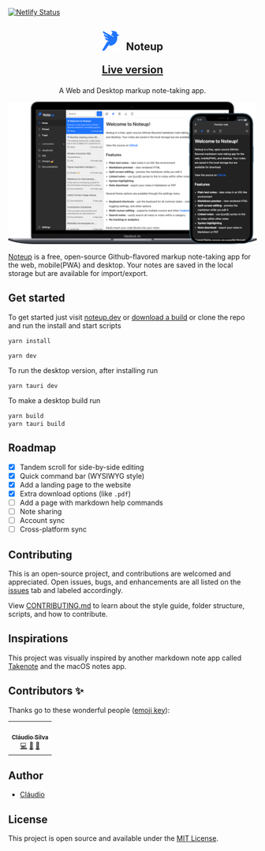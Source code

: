 [![Netlify Status](https://api.netlify.com/api/v1/badges/c07f2af9-ca82-4f2e-a051-3de8e232cebe/deploy-status)](https://app.netlify.com/sites/stupendous-cucurucho-1aee31/deploys)

<h2 align="center">
  <img src="./assets/logo.svg" style="width:36px;margin-right:8px">
  Noteup

[Live version](https://noteup.dev/)

</h2>

<p align="center">A Web and Desktop markup note-taking app.</p>

![Screenshot](./assets/mockups.png)

[Noteup](https://noteup.dev/) is a free, open-source Github-flavored markup note-taking app for the web, mobile(PWA) and desktop. Your notes are saved in the local storage but are available for import/export.

## Get started

To get started just visit [noteup.dev](https://noteup.dev) or [download a build](https://github.com/elementsinteractive/Noteup/releases) or clone the repo and run the install and start scripts

```properties
yarn install
```

```properties
yarn dev
```

To run the desktop version, after installing run

```properties
yarn tauri dev
```

To make a desktop build run

```properties
yarn build
yarn tauri build
```

## Roadmap

- [x] Tandem scroll for side-by-side editing
- [x] Quick command bar (WYSIWYG style)
- [x] Add a landing page to the website
- [x] Extra download options (like `.pdf`)
- [ ] Add a page with markdown help commands
- [ ] Note sharing
- [ ] Account sync
- [ ] Cross-platform sync

## Contributing

This is an open-source project, and contributions are welcomed and appreciated. Open issues, bugs, and enhancements are all listed on the [issues](https://github.com/elements/noteup/issues) tab and labeled accordingly.

View [CONTRIBUTING.md](CONTRIBUTING.md) to learn about the style guide, folder structure, scripts, and how to contribute.

## Inspirations

This project was visually inspired by another markdown note app called [Takenote](https://github.com/taniarascia/takenote) and the macOS notes app.

## Contributors ✨

Thanks go to these wonderful people ([emoji key](https://allcontributors.org/docs/en/emoji-key)):

<!-- ALL-CONTRIBUTORS-LIST:START - Do not remove or modify this section -->
<!-- prettier-ignore-start -->
<!-- markdownlint-disable -->
<table>
  <tbody>
    <tr>
      <td align="center"><a href="https://github.com/GarliqBread"><img src="https://avatars.githubusercontent.com/u/38473739?v=4?s=100" width="100px;" alt=""/><br /><sub><b>Cláudio Silva</b></sub></a><br /><a href="https://github.com/elementsinteractive/Noteup/commits?author=GarliqBread" title="Code">💻</a> <a href="https://github.com/elementsinteractive/Noteup/commits?author=GarliqBread" title="Documentation">📖</a> <a href="#maintenance-GarliqBread" title="Maintenance">🚧</a></td>
    </tr>
  </tbody>
</table>

<!-- markdownlint-restore -->
<!-- prettier-ignore-end -->

<!-- ALL-CONTRIBUTORS-LIST:END -->

## Author

- [Cláudio](https://github.com/GarliqBread)

## License

This project is open source and available under the [MIT License](LICENSE).
